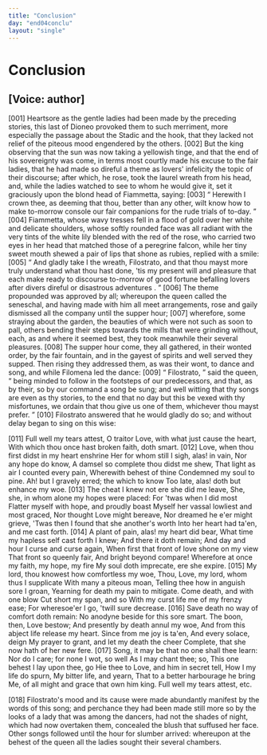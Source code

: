 ```yaml
---
title: "Conclusion"
day: "end04conclu"
layout: "single"
---
```

<div id="d04conclu" type="conclusion" who="author">
 <h1>
  Conclusion
 </h1>
 <p>
  <h2>
   [Voice: author]
  </h2>
 </p>
 <p>
  <a name="p04970001">
   [001]
  </a>
  Heartsore as the gentle ladies had been made by the preceding
 stories, this last of Dioneo provoked them to such merriment, more
 especially the passage about the Stadic and the hook, that they lacked
 not relief of the piteous mood engendered by the others.
  <a name="p04970002">
   [002]
  </a>
  But the
 king observing that the sun was now taking a yellowish tinge, and
 that the end of his sovereignty was come, in terms most courtly
 made his excuse to the fair ladies, that he had made so direful a
 theme as lovers' infelicity the topic of their discourse; after which,
 he rose, took the laurel wreath from his head, and, while the ladies
 watched to see to whom he would give it, set it graciously upon the
 blond head of Fiammetta, saying:
  <a name="p04970003">
   [003]
  </a>
  <q direct="unspecified">
   Herewith I crown thee, as
 deeming that thou, better than any other, wilt know how to make
 to-morrow console our fair companions for the rude trials of to-day.
  </q>
  <a name="p04970004">
   [004]
  </a>
  Fiammetta, whose wavy tresses fell in a flood of gold over her white
 and delicate shoulders, whose softly rounded face was all radiant
 with the very tints of the white lily blended with the red of the
 rose, who carried two eyes in her head that matched those of a
 peregrine falcon, while her tiny sweet mouth shewed a pair of lips
 that shone as rubies, replied with a smile:
  <a name="p04970005">
   [005]
  </a>
  <q direct="unspecified">
   And gladly take I the
 wreath, Filostrato, and that thou mayst more truly understand what
 thou hast done, 'tis my present will and pleasure that each make
	ready to discourse to-morrow of
   <seg type="topic">
    good fortune befalling lovers after
 divers direful or disastrous adventures
   </seg>
   .
  </q>
  <a name="p04970006">
   [006]
  </a>
  The theme propounded was
 approved by all; whereupon the queen called the seneschal, and
 having made with him all meet arrangements, rose and gaily dismissed
 all the company until the supper hour;
  <a name="p04970007">
   [007]
  </a>
  wherefore, some
 straying about the garden, the beauties of which were not such
 as soon to pall, others bending their steps towards the mills that
 were grinding without, each, as and where it seemed best, they took
 meanwhile their several pleasures.
  <a name="p04970008">
   [008]
  </a>
  The supper hour come, they all
 gathered, in their wonted order, by the fair fountain, and in the
 gayest of spirits and well served they supped. Then rising they
 addressed them, as was their wont, to dance and song, and while
  Filomena led the dance:
  <a name="p04970009">
   [009]
  </a>
  <q direct="unspecified">
   Filostrato,
  </q>
  said the queen,
  <q direct="unspecified">
   being
 minded to follow in the footsteps of our predecessors, and that, as
 by their, so by our command a song be sung; and well witting that
 thy songs are even as thy stories, to the end that no day but this be
 vexed with thy misfortunes, we ordain that thou give us one of
 them, whichever thou mayst prefer.
  </q>
  <a name="p04970010">
   [010]
  </a>
  Filostrato answered that he
 would gladly do so; and without delay began to sing on this wise:
 </p>
 <div3 type="song" who="filostrato">
  <lg>
   <a name="p04970011">
    [011]
   </a>
   <l>
    Full well my tears attest,
   </l>
   <l>
    O traitor Love, with what just cause the heart,
   </l>
   <l>
    With which thou once hast broken faith, doth smart.
   </l>
  </lg>
  <lg>
   <a name="p04970012">
    [012]
   </a>
   <l>
    Love, when thou first didst in my heart enshrine
   </l>
   <l>
    Her for whom still I sigh, alas! in vain,
   </l>
   <l>
    Nor any hope do know,
   </l>
   <l>
    A damsel so complete thou didst me shew,
   </l>
   <l>
    That light as air I counted every pain,
   </l>
   <l>
    Wherewith behest of thine
   </l>
   <l>
    Condemned my soul to pine.
   </l>
   <l>
    Ah! but I gravely erred; the which to know
   </l>
   <l>
    Too late, alas! doth but enhance my woe.
   </l>
  </lg>
  <lg>
   <a name="p04970013">
    [013]
   </a>
   <l>
    The cheat I knew not ere she did me leave,
   </l>
   <l>
    She, she, in whom alone my hopes were placed:
   </l>
   <l>
    For 'twas when I did most
   </l>
   <l>
    Flatter myself with hope, and proudly boast
   </l>
   <l>
    Myself her vassal lowliest and most graced,
   </l>
   <l>
    Nor thought Love might bereave,
   </l>
   <l>
    Nor dreamed he e'er might grieve,
   </l>
   <l>
    'Twas then I found that she another's worth
   </l>
   <l>
    Into her heart had ta'en, and me cast forth.
   </l>
  </lg>
  <lg>
   <a name="p04970014">
    [014]
   </a>
   <l>
    A plant of pain, alas! my heart did bear,
   </l>
   <l>
    What time my hapless self cast forth I knew;
   </l>
   <l>
    And there it doth remain;
   </l>
   <l>
    And day and hour I curse and curse again,
   </l>
   <l>
    When first that front of love shone on my view
   </l>
   <l>
    That front so queenly fair,
   </l>
   <l>
    And bright beyond compare!
   </l>
   <l>
    Wherefore at once my faith, my hope, my fire
   </l>
   <l>
    My soul doth imprecate, ere she expire.
   </l>
  </lg>
  <lg>
   <a name="p04970015">
    [015]
   </a>
   <l>
    My lord, thou knowest how comfortless my woe,
   </l>
   <l>
    Thou, Love, my lord, whom thus I supplicate
   </l>
   <l>
    With many a piteous moan,
   </l>
   <l>
    Telling thee how in anguish sore I groan,
   </l>
   <l>
    Yearning for death my pain to mitigate.
   </l>
   <l>
    Come death, and with one blow
   </l>
   <l>
    Cut short my span, and so
   </l>
   <l>
    With my curst life me of my frenzy ease;
   </l>
   <l>
    For wheresoe'er I go, 'twill sure decrease.
   </l>
  </lg>
  <lg>
   <a name="p04970016">
    [016]
   </a>
   <l>
    Save death no way of comfort doth remain:
   </l>
   <l>
    No anodyne beside for this sore smart.
   </l>
   <l>
    The boon, then, Love bestow;
   </l>
   <l>
    And presently by death annul my woe,
   </l>
   <l>
    And from this abject life release my heart.
   </l>
   <l>
    Since from me joy is ta'en,
   </l>
   <l>
    And every solace, deign
   </l>
   <l>
    My prayer to grant, and let my death the cheer
   </l>
   <l>
    Complete, that she now hath of her new fere.
   </l>
  </lg>
  <lg>
   <a name="p04970017">
    [017]
   </a>
   <l>
    Song, it may be that no one shall thee learn:
   </l>
   <l>
    Nor do I care; for none I wot, so well
   </l>
   <l>
    As I may chant thee; so,
   </l>
   <l>
    This one behest I lay upon thee, go
   </l>
   <l>
    Hie thee to Love, and him in secret tell,
   </l>
   <l>
    How I my life do spurn,
   </l>
   <l>
    My bitter life, and yearn,
   </l>
   <l>
    That to a better harbourage he bring
   </l>
   <l>
    Me, of all might and grace that own him king.
   </l>
  </lg>
  <lg>
   <l>
    Full well my tears attest, etc.
   </l>
  </lg>
 </div3>
 <p>
  <a name="p04970018">
   [018]
  </a>
  Filostrato's mood and its cause were made abundantly manifest
      by the words of this song; and perchance they had been made still
      more so by the looks of a lady that was among the dancers, had not
      the shades of night, which had now overtaken them, concealed the
      blush that suffused her face. Other songs followed until the hour
      for slumber arrived: whereupon at the behest of the queen all the
      ladies sought their several chambers.
 </p>
</div>